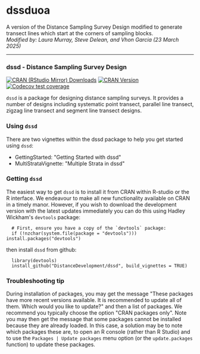 # dssduoa
A version of the Distance Sampling Survey Design modified to generate transect lines which start at the corners of sampling blocks.<br>
<i>Modified by: Laura Murray, Steve Delean, and Vhon Garcia (23 March 2025)</i>

---

### dssd - Distance Sampling Survey Design
<!---
[![R-CMD-check](https://github.com/DistanceDevelopment/dssd/actions/workflows/check-standard.yaml/badge.svg)](https://github.com/DistanceDevelopment/dssd/actions/workflows/check-standard.yaml)
-->
[![CRAN (RStudio Mirror) Downloads](http://cranlogs.r-pkg.org/badges/dssd)](https://www.r-pkg.org/pkg/dssd)
[![CRAN Version](http://www.r-pkg.org/badges/version/dssd)](https://www.r-pkg.org/pkg/dssd)
[![Codecov test coverage](https://codecov.io/gh/DistanceDevelopment/dssd/branch/master/graph/badge.svg)](https://app.codecov.io/gh/DistanceDevelopment/dssd?branch=master)

`dssd` is a package for designing distance sampling surveys. It provides a number of designs including systematic point transect, parallel line transect, zigzag line transect and segment line transect designs.

### Using `dssd`

There are two vignettes within the dssd package to help you get started using `dssd`:
  - GettingStarted: "Getting Started with dssd"
  - MultiStrataVignette: "Multiple Strata in dssd"

### Getting `dssd`

The easiest way to get `dssd` is to install it from CRAN within R-studio or the R interface. We endeavour to make all new functionality available on CRAN in a timely manor. However, if you wish to download the development version with the latest updates immediately you can do this using Hadley Wickham's `devtools` package:

      # First, ensure you have a copy of the `devtools` package:
      if (!nzchar(system.file(package = "devtools"))) install.packages("devtools")

then install `dssd` from github:

      library(devtools)
      install_github("DistanceDevelopment/dssd", build_vignettes = TRUE)

### Troubleshooting tip

During installation of packages, you may get the message "These packages have more recent versions available. It is recommended to update all of them. Which would you like to update?" and then a list of packages. We recommend you typically choose the option "CRAN packages only".  Note you may then get the message that some packages cannot be installed because they are already loaded.  In this case, a solution may be to note which packages these are, to open an R console (rather than R Studio) and to use the `Packages | Update packages` menu option (or the `update.packages` function) to update these packages.

<!-- The easiest way to get `dssd` is to install it from CRAN within R-studio or the R interface. We endeavour to make all new functionality available on CRAN in a timely manor. However, if you wish to download the development version with the latest updates immediately you can do this using Hadley Wickham's `devtools` package:

      install.packages("devtools")

then install `dssd` from github:

      library(devtools)
      install_github("DistanceDevelopment/dssd", build_vignettes = TRUE)
-->

